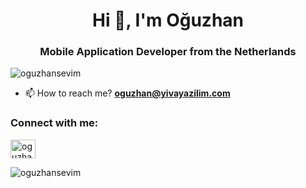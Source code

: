 <h1 align="center">Hi 👋, I'm Oğuzhan</h1>
<h3 align="center">Mobile Application Developer from the Netherlands </h3>

<p align="left"> <img src="https://komarev.com/ghpvc/?username=oguzhansevim&label=Profile%20views&color=0e75b6&style=flat" alt="oguzhansevim" /> </p>

- 📫 How to reach me? **oguzhan@yivayazilim.com**

<h3 align="left">Connect with me:</h3>
<p align="left">
<a href="https://linkedin.com/in/oguzhansevim" target="blank"><img align="center" src="https://raw.githubusercontent.com/rahuldkjain/github-profile-readme-generator/master/src/images/icons/Social/linked-in-alt.svg" alt="oguzhansevim" height="30" width="40" /></a>
</p>

<p><img align="left" src="https://github-readme-stats.vercel.app/api/top-langs?username=oguzhansevim&show_icons=true&locale=en&layout=compact" alt="oguzhansevim" /></p>
